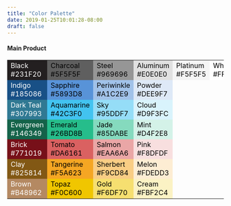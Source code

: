 ```yaml
---
title: "Color Palette"
date: 2019-01-25T10:01:28-08:00
draft: false
---
```


<div class="color-palette-table">
    <h4>Main Product</h4>
        <table id="color-palette-main-product" style="border-style: none;">
        <tr>
            <td style="background-color:#231F20; color:white;">Black</br>#231F20</td>
            <td style="background-color:#5F5F5F; color:black;">Charcoal</br>#5F5F5F</td>
            <td style="background-color:#969696; color:black;">Steel</br>#969696</td>
            <td style="background-color:#E0E0E0; color:black;">Aluminum</br>#E0E0E0</td>
            <td style="background-color:#F5F5F5; color:black;">Platinum</br>#F5F5F5</td>
            <td style="background-color:#FFFFFF; color:black;">White</br>#FFFFFF</td>
        </tr>
        <tr>
            <td style="background-color:#185086; color:white;">Indigo</br>#185086</td>
            <td style="background-color:#5893D8; color:black;">Sapphire</br>#5893D8</td>
            <td style="background-color:#A1C2E9; color:black;">Periwinkle</br>#A1C2E9</td>
            <td style="background-color:#DEE9F7; color:black;">Powder</br>#DEE9F7</td>
        </tr>
        <tr>
            <td style="background-color:#307993; color:white;">Dark Teal</br>#307993</td>
            <td style="background-color:#42C3F0; color:black;">Aquamarine</br>#42C3F0</td>
            <td style="background-color:#95DDF7; color:black;">Sky</br>#95DDF7</td>
            <td style="background-color:#D9F3FC; color:black;">Cloud</br>#D9F3FC</td>
        </tr>
        <tr>
            <td style="background-color:#146349; color:white;">Evergreen</br>#146349</td>
            <td style="background-color:#26BD8B; color:black;">Emerald</br>#26BD8B</td>
            <td style="background-color:#85DABE; color:black;">Jade</br>#85DABE</td>
            <td style="background-color:#D4F2E8; color:black;">Mint</br>#D4F2E8</td>
        </tr>
        <tr>
            <td style="background-color:#771019; color:white;">Brick</br>#771019</td>
            <td style="background-color:#DA6161; color:black;">Tomato</br>#DA6161</td>
            <td style="background-color:#EAA6A6; color:black;">Salmon</br>#EAA6A6</td>
            <td style="background-color:#F8DFDF; color:black;">Pink</br>#F8DFDF</td>
        </tr>
        <tr>
            <td style="background-color:#825814; color:white;">Clay</br>#825814</td>
            <td style="background-color:#F5A623; color:black;">Tangerine</br>#F5A623</td>
            <td style="background-color:#F9CD84; color:black;">Sherbert</br>#F9CD84</td>
            <td style="background-color:#FDEDD3; color:black;">Melon</br>#FDEDD3</td>
        </tr>
        <tr>
            <td style="background-color:#B48962; color:white;">Brown</br>#B48962</td>
            <td style="background-color:#F0C600; color:black;">Topaz</br>#F0C600</td>
            <td style="background-color:#F6DF70; color:black;">Gold</br>#F6DF70</td>
            <td style="background-color:#FBF2C4; color:black;">Cream</br>#FBF2C4</td>
        </tr>
    </table>
</div>